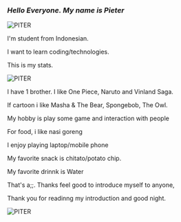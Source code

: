 ### ***Hello Everyone.*** ***My name is Pieter***

![PITER](github-header-image.png)

I'm student from Indonesian.

I want to learn coding/technologies.

This is my stats.

![PITER](https://github-readme-stats.vercel.app/api?username=Piter&show_icons=true&theme=dark#gh-dark-mode-only)

I have 1 brother. I like One Piece, Naruto and Vinland Saga.

If cartoon i like Masha & The Bear, Spongebob, The Owl.

My hobby is play some game and interaction with people

For food, i like nasi goreng

I enjoy playing laptop/mobile phone

My favorite snack is chitato/potato chip.

My favorite drinnk is Water

That's a;;. Thanks feel good to introduce myself to anyone,

Thank you for readinng my introduction and good night.

![PITER](https://media.giphy.com/media/v1.Y2lkPTc5MGI3NjExOGJpaDkza2ZvbW9kM3JidWJqd213cXk5M3VlYW41bTFnZnRtZTVyOSZlcD12MV9naWZzX3NlYXJjaCZjdD1n/i2gyT0D0gBpiTAxRKj/giphy.gif)
